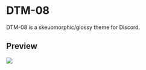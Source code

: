 # DTM-08
DTM-08 is a skeuomorphic/glossy theme for Discord.

## Preview
![](https://cdn.discordapp.com/attachments/733624227378495488/839835186211717120/unknown.png)
